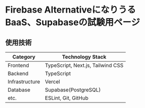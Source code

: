 # Firebase AlternativeになりうるBaaS、Supabaseの試験用ページ
## 使用技術
| Category       | Technology Stack                  |
| -------------- | --------------------------------- |
| Frontend       | TypeScript, Next.js, Tailwind CSS |
| Backend        | TypeScript                        |
| Infrastructure | Vercel                            |
| Database       | Supabase(PostgreSQL)              |
| etc.           | ESLint, Git, GitHub               |
